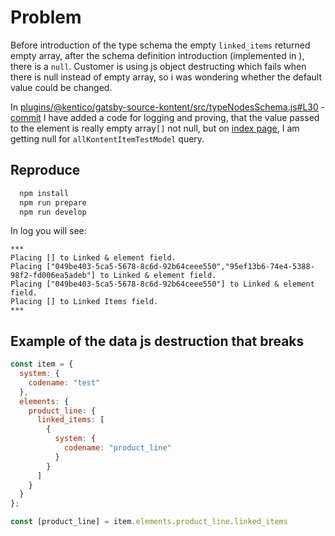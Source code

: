 # Problem

Before introduction of the type schema the empty `linked_items` returned empty array, after the schema definition introduction (implemented in ), there is a `null`. Customer is using js object destructing which fails when there is null instead of empty array, so i was wondering whether the default value could be changed.

In [plugins/@kentico/gatsby-source-kontent/src/typeNodesSchema.js#L30](plugins/@kentico/gatsby-source-kontent/src/typeNodesSchema.js#L30) - [commit](https://github.com/Simply007/gatsby-null-instead-of-array/commit/4281908c1952c3df2a6338243aabe4e88600d9c3) I have added a code for logging and proving, that the value passed to the element is really empty array`[]` not null, but on [index page](src/pages/index.js), I am getting null for `allKontentItemTestModel` query.

## Reproduce

```sh
  npm install
  npm run prepare
  npm run develop
```

In log you will see:

```plain
***
Placing [] to Linked & element field.
Placing ["049be403-5ca5-5678-8c6d-92b64ceee550","95ef13b6-74e4-5388-98f2-fd006ea5adeb"] to Linked & element field.
Placing ["049be403-5ca5-5678-8c6d-92b64ceee550"] to Linked & element field.
Placing [] to Linked Items field.
***
```

## Example of the data js destruction that breaks

```js
const item = {
  system: {
    codename: "test"
  },
  elements: {
    product_line: {
      linked_items: [
        {
          system: {
            codename: "product_line"
          }
        }
      ]
    }
  }
};

const [product_line] = item.elements.product_line.linked_items
```
